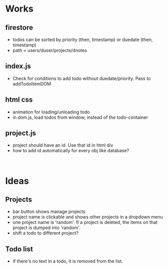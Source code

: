 # Works

## firestore

- todos can be sorted by priority (then, timestamp) or duedate (then, timestamp)
- path = users/duser/projects/dnotes

## index.js
- Check for conditions to add todo without duedate/priority. Pass to addTodoItemDOM

## html css
- animation for loading/unloading todo
- in dom.js, load todos from window, instead of the todo-container

## project.js
- project should have an id. Use that id in html div
- how to add id automatically for every obj like database?

<br>

# Ideas

## Projects
- bar button shows manage projects
- project name is clickable and shows other projects in a dropdown menu
- one project name is 'random'. If a project is deleted, the items on that project is dumped into 'random'.
- shift a todo to different project?
  
## Todo list
- if there's no text in a todo, it is removed from the list.